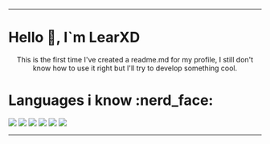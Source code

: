 <hr>
<h1> Hello 👋, I`m LearXD </h1>
<p align="center"> This is the first time I've created a readme.md for my profile, I still don't know how to use it right but I'll try to develop something cool. </p>

<h1> Languages i know :nerd_face: </h1>
<img src="https://img.shields.io/badge/JavaScript-F7DF1E?style=for-the-badge&logo=javascript&logoColor=black"/>
<img src="https://img.shields.io/badge/Java-ED8B00?style=for-the-badge&logo=java&logoColor=white" />
<img src="https://img.shields.io/badge/Kotlin-0095D5?style=for-the-badge&logo=kotlin&logoColor=white" />
<img src="https://img.shields.io/badge/PHP-777BB4?style=for-the-badge&logo=php&logoColor=white" />
<img src="https://img.shields.io/badge/Perl-39457E?style=for-the-badge&logo=perl&logoColor=white" />
<img src="https://img.shields.io/badge/Delphi-B22222?style=for-the-badge&logo=delphi&logoColor=white" />

<hr>
